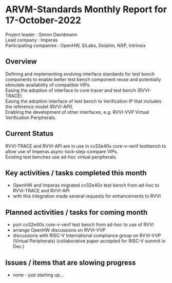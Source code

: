 
[comment]: # "this template is for ARVM projects"

# **ARVM-Standards** Monthly Report for 17-October-2022

Project leader : Simon Davidmann   
Lead company :  Imperas  
Participating companies : OpenHW, SiLabs, Dolphin, NXP, Intrinsix 

## Overview
Defining and implementing evolving interface standards for test bench components to enable better test bench component reuse and potentially stimulate availability of compatible VIPs.  
Easing the adoption of interface to core tracer and test bench (RVVI-TRACE).  
Easing the adoption interface of test bench to Verification IP that includes the reference model (RVVI-API).  
Enabling the development of other interfaces, e.g. RVVI-VVP Virtual Verification Peripherals.   

## Current Status
RVVI-TRACE and RVVI-API are in use in cv32e40x core-v-verif testbench to allow use of Imperas async-lock-step-compare VIPs.  
Existing test benches use ad-hoc virtual peripherals.  

## Key activities / tasks completed this month
- OpenHW and Imperas migrated cv32e40x test bench from ad-hoc to RVVI-TRACE and RVVI-API
- with this integration made several requests for enhancements to RVVI

## Planned activities / tasks for coming month
- port cv32e40s core-v-verif test bench from ad-hoc to use of RVVI
- arrange OpenHW discussions on RVVI-VVP
- discussions with RISC-V International compliance group on RVVI-VVP (Virtual Peripherals) (collaborative paper accepted for RISC-V summit in Dec.)

## Issues / items that are slowing progress
- none - just starting up...


